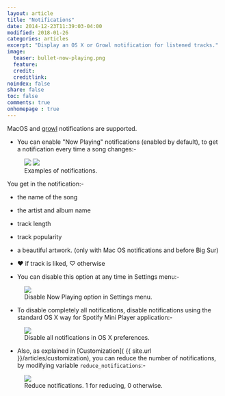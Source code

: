 ```yaml
---
layout: article
title: "Notifications"
date: 2014-12-23T11:39:03-04:00
modified: 2018-01-26
categories: articles
excerpt: "Display an OS X or Growl notification for listened tracks."
image:
  teaser: bullet-now-playing.png
  feature:
  credit:
  creditlink:
noindex: false
share: false
toc: false
comments: true
onhomepage : true
---
```


MacOS and [growl](http://growl.info) notifications are supported.

* You can enable "Now Playing" notifications (enabled by default), to get a notification every time a song changes:-

<figure class="half">
	<img src="{{ site.url }}/images/now-playing.jpg">
	<img src="{{ site.url }}/images/now-playing3.jpg">
	<figcaption>Examples of notifications.</figcaption>
</figure>

You get in the notification:-

  * the name of the song
  * the artist and album name
  * track length
  * track popularity
  * a beautiful artwork. (only with Mac OS notifications and before Big Sur)
  * ♥ if track is liked, ♡ otherwise

* You can disable this option at any time in Settings menu:-

<figure>
	<img src="{{ site.url }}/images/now-playing2.jpg">
	<figcaption>Disable Now Playing option in Settings menu.</figcaption>
</figure>


* To disable completely all notifications, disable notifications using the standard OS X way for Spotify Mini Player application:-

<figure>
	<img src="{{ site.url }}/images/now-playing4.jpg">
	<figcaption>Disable all notifications in OS X preferences.</figcaption>
</figure>


* Also, as explained in [Customization]( {{ site.url }}/articles/customization), you can reduce the number of notifications, by modifying variable `reduce_notifications`:-

<figure>
	<img src="{{ site.url }}/images/customization8.jpg">
	<figcaption>Reduce notifications. 1 for reducing, 0 otherwise.</figcaption>
</figure>